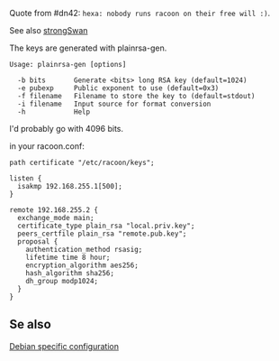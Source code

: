 Quote from #dn42: `hexa: nobody runs racoon on their free will :)`.

See also [strongSwan](/howto/IPsecWithPublicKeys/strongSwan5Example)

The keys are generated with plainrsa-gen.

```
Usage: plainrsa-gen [options]

  -b bits       Generate <bits> long RSA key (default=1024)
  -e pubexp     Public exponent to use (default=0x3)
  -f filename   Filename to store the key to (default=stdout)
  -i filename   Input source for format conversion
  -h            Help
```
I'd probably go with 4096 bits.


in your racoon.conf:
```
path certificate "/etc/racoon/keys";

listen {
  isakmp 192.168.255.1[500];
}

remote 192.168.255.2 {
  exchange_mode main;
  certificate_type plain_rsa "local.priv.key";
  peers_certfile plain_rsa "remote.pub.key";
  proposal {
    authentication_method rsasig;
    lifetime time 8 hour;
    encryption_algorithm aes256;
    hash_algorithm sha256;
    dh_group modp1024;
  }
}
```

## Se also

[Debian specific configuration](/howto/IPsecWithPublicKeys/GRE-plus-IPsec-Debian)
